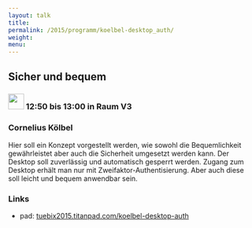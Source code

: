 ```yaml
---
layout: talk
title:
permalink: /2015/programm/koelbel-desktop_auth/
weight: 
menu:
---
```

## Sicher&nbsp;und&nbsp;bequem

### <img height = "32" src="../../../images/lightning.svg"> 12:50 bis 13:00 in Raum V3

### Cornelius&nbsp;Kölbel

Hier soll ein Konzept vorgestellt werden, wie sowohl die Bequemlichkeit gewährleistet aber auch die Sicherheit umgesetzt werden kann.
Der Desktop soll zuverlässig und automatisch gesperrt werden.
Zugang zum Desktop erhält man nur mit Zweifaktor-Authentisierung.
Aber auch diese soll leicht und bequem anwendbar sein.

### Links

- pad: <a href="https://tuebix2015.titanpad.com/koelbel-desktop-auth" target="_blank">tuebix2015.titanpad.com/koelbel-desktop-auth</a>
